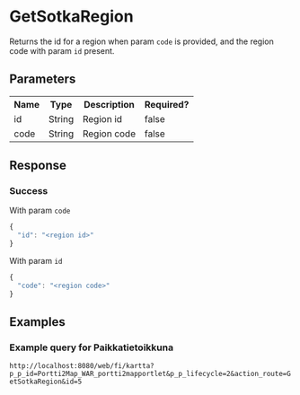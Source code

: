 # GetSotkaRegion
Returns the id for a region when param `code` is provided, and the region code with param `id` present.

## Parameters
<table>
  <tr>
    <th>Name</th>
    <th>Type</th>
    <th>Description</th>
    <th>Required?</th>
  </tr>
  <tr>
    <td>id</td>
    <td>String</td>
    <td>Region id</td>
    <td>false</td>
  </tr>
  <tr>
    <td>code</td>
    <td>String</td>
    <td>Region code</td>
    <td>false</td>
  </tr>
</table>

## Response

### Success
With param `code`
```javascript
{
  "id": "<region id>"
}
```

With param `id`
```javascript
{
  "code": "<region code>"
}
```

## Examples

### Example query for Paikkatietoikkuna
`http://localhost:8080/web/fi/kartta?p_p_id=Portti2Map_WAR_portti2mapportlet&p_p_lifecycle=2&action_route=GetSotkaRegion&id=5`
